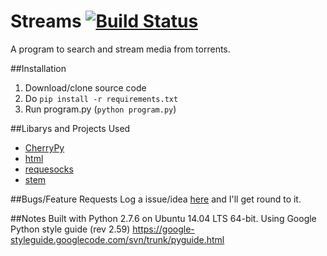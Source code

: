 # Streams [![Build Status](https://magnum.travis-ci.com/robalar/Streams.svg?token=1j78pQcArktnKA8Vqqqj)](https://magnum.travis-ci.com/robalar/Streams)
A program to search and stream media from torrents.

##Installation
1. Download/clone source code
2. Do `pip install -r requirements.txt`
3. Run program.py (`python program.py`)

##Libarys and Projects Used
* [CherryPy](http://www.cherrypy.org/)
* [html](https://pypi.python.org/pypi/html/)
* [requesocks](https://pypi.python.org/pypi/requesocks/0.10.8)
* [stem](https://stem.torproject.org/)

##Bugs/Feature Requests
Log a issue/idea [here](https://github.com/robalar/Streams/issues) and I'll get round to it.

##Notes
Built with Python 2.7.6 on Ubuntu 14.04 LTS 64-bit.
Using Google Python style guide (rev 2.59) https://google-styleguide.googlecode.com/svn/trunk/pyguide.html

